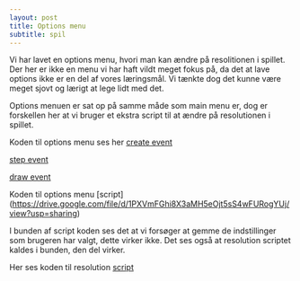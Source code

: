 ```yaml
---
layout: post
title: Options menu
subtitle: spil
---
```


Vi har lavet en options menu, hvori man kan ændre på resolitionen i spillet. Der her er ikke en menu vi har haft vildt meget fokus på,
da det at lave options ikke er en del af vores læringsmål. Vi tænkte dog det kunne være meget sjovt og lærigt at lege lidt med det.

Options menuen er sat op på samme måde som main menu er, dog er forskellen her at vi bruger et ekstra script til at ændre på 
resolutionen i spillet. 

Koden til options menu ses her [create event](https://drive.google.com/file/d/1zPEjBqkE_2cgmw_Ssj-eqKO9ZbPlBPFq/view?usp=sharing)

[step event](https://drive.google.com/file/d/1oe1uHVMfO__oM7ekXzMfuIkKnpqGLQOT/view?usp=sharing)

[draw event](https://drive.google.com/file/d/1G18tppAZy7Q00shU8r2cb0Z_c7SEK225/view?usp=sharing)

Koden til options menu [script] (https://drive.google.com/file/d/1PXVmFGhi8X3aMH5eOjt5sS4wFURogYUj/view?usp=sharing)

I bunden af script koden ses det at vi forsøger at gemme de indstillinger som brugeren har valgt, dette virker ikke. Det ses også
at resolution scriptet kaldes i bunden, den del virker.

Her ses koden til resolution [script](https://drive.google.com/file/d/1_7-ZJNom24MH7BD75QqiAUGE8v0eUbK3/view?usp=sharing)
